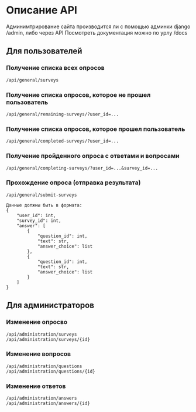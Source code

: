 # Описание API

Админимтрирование сайта производится ли с помощью админки django /admin, либо через API 
Посмотреть документация можно по урлу /docs

## Для пользователей

### Получение списка всех опросов
```
/api/general/surveys
```
### Получение списка опросов, которое не прошел пользователь
```
/api/general/remaining-surveys/?user_id=...
```
### Получение списка опросов, которое прошел пользователь
```
/api/general/completed-surveys/?user_id=...
```
### Получение пройденного опроса с ответами и вопросами
```
/api/general/completing-surveys/?user_id=...&survey_id=...
```
### Прохождение опроса (отправка результата)
```
/api/general/submit-surveys

Данные должны быть в формата:
{
    "user_id": int, 
    "survey_id": int, 
    "answer": [
        {
            "question_id": int,
            "text": str,
            "answer_choice": list
        },     
        {
            "question_id": int,
            "text": str, 
            "answer_choice": list
        }
    ]
}
```
## Для администраторов

### Изменение опросво 
```
/api/administration/surveys
/api/administration/surveys/{id}
```
### Изменение вопросов 
```
/api/administration/questions
/api/administration/questions/{id}
```
### Изменение ответов 
```
/api/administration/answers
/api/administration/answers/{id}
```
